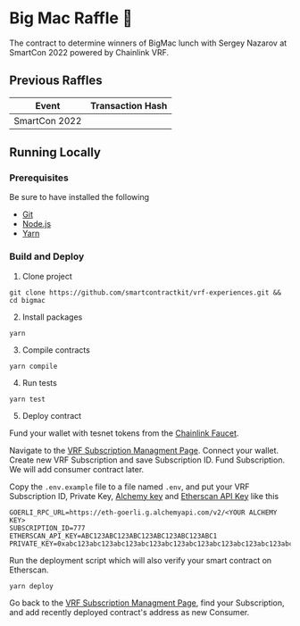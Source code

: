 # Big Mac Raffle 🍔

The contract to determine winners of BigMac lunch with Sergey Nazarov at SmartCon 2022 powered by Chainlink VRF.

## Previous Raffles

|     Event     | Transaction Hash |
| :-----------: | :--------------: |
| SmartCon 2022 |                  |

## Running Locally

### Prerequisites

Be sure to have installed the following

- [Git](https://git-scm.com/book/en/v2/Getting-Started-Installing-Git)
- [Node.js](https://nodejs.org/en/download/)
- [Yarn](https://yarnpkg.com/getting-started/install)

### Build and Deploy

1. Clone project

```shell
git clone https://github.com/smartcontractkit/vrf-experiences.git && cd bigmac
```

2. Install packages

```shell
yarn
```

3. Compile contracts

```shell
yarn compile
```

4. Run tests

```shell
yarn test
```

5. Deploy contract

Fund your wallet with tesnet tokens from the [Chainlink Faucet](https://faucets.chain.link).

Navigate to the [VRF Subscription Managment Page](https://vrf.chain.link). Connect your wallet. Create new VRF Subscription and save Subscription ID. Fund Subscription. We will add consumer contract later.

Copy the `.env.example` file to a file named `.env`, and put your VRF Subscription ID, Private Key, [Alchemy key](https://alchemy.com/?r=08af1111-db8b-4c0c-8312-fd9737680f98) and [Etherscan API Key](https://etherscan.io/apis) like this

```shell
GOERLI_RPC_URL=https://eth-goerli.g.alchemyapi.com/v2/<YOUR ALCHEMY KEY>
SUBSCRIPTION_ID=777
ETHERSCAN_API_KEY=ABC123ABC123ABC123ABC123ABC123ABC1
PRIVATE_KEY=0xabc123abc123abc123abc123abc123abc123abc123abc123abc123abc123abc1
```

Run the deployment script which will also verify your smart contract on Etherscan.

```shell
yarn deploy
```

Go back to the [VRF Subscription Managment Page](https://vrf.chain.link), find your Subscription, and add recently deployed contract's address as new Consumer.
